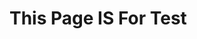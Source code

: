#  <html>
  <head><title>This is my Site</title></head>
  <body> <h1> This Page IS For Test </h1>
    </body>
</html>
